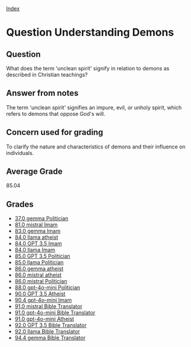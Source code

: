 
[Index](../../index.md)
# Question Understanding Demons
## Question
What does the term 'unclean spirit' signify in relation to demons as described in Christian teachings?

## Answer from notes
The term 'unclean spirit' signifies an impure, evil, or unholy spirit, which refers to demons that oppose God's will.

## Concern used for grading
To clarify the nature and characteristics of demons and their influence on individuals.

## Average Grade
85.04

## Grades
 * [37.0 gemma Politician](../answers/gemma_Politician/Understanding_Demons.md)
 * [81.0 mistral Imam](../answers/mistral_Imam/Understanding_Demons.md)
 * [83.0 gemma Imam](../answers/gemma_Imam/Understanding_Demons.md)
 * [84.0 llama atheist](../answers/llama_atheist/Understanding_Demons.md)
 * [84.0 GPT 3.5 Imam](../answers/GPT_3.5_Imam/Understanding_Demons.md)
 * [84.0 llama Imam](../answers/llama_Imam/Understanding_Demons.md)
 * [85.0 GPT 3.5 Politician](../answers/GPT_3.5_Politician/Understanding_Demons.md)
 * [85.0 llama Politician](../answers/llama_Politician/Understanding_Demons.md)
 * [86.0 gemma atheist](../answers/gemma_atheist/Understanding_Demons.md)
 * [86.0 mistral atheist](../answers/mistral_atheist/Understanding_Demons.md)
 * [86.0 mistral Politician](../answers/mistral_Politician/Understanding_Demons.md)
 * [88.0 gpt-4o-mini Politician](../answers/gpt-4o-mini_Politician/Understanding_Demons.md)
 * [90.0 GPT 3.5 Atheist](../answers/GPT_3.5_Atheist/Understanding_Demons.md)
 * [90.4 gpt-4o-mini Imam](../answers/gpt-4o-mini_Imam/Understanding_Demons.md)
 * [91.0 mistral Bible Translator](../answers/mistral_Bible_Translator/Understanding_Demons.md)
 * [91.0 gpt-4o-mini Bible Translator](../answers/gpt-4o-mini_Bible_Translator/Understanding_Demons.md)
 * [91.0 gpt-4o-mini Atheist](../answers/gpt-4o-mini_Atheist/Understanding_Demons.md)
 * [92.0 GPT 3.5 Bible Translator](../answers/GPT_3.5_Bible_Translator/Understanding_Demons.md)
 * [92.0 llama Bible Translator](../answers/llama_Bible_Translator/Understanding_Demons.md)
 * [94.4 gemma Bible Translator](../answers/gemma_Bible_Translator/Understanding_Demons.md)
